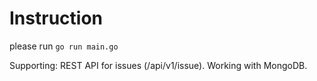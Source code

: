 # Instruction

please run `go run main.go`

Supporting: REST API for issues (/api/v1/issue). Working with MongoDB.